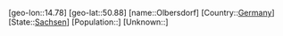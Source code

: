 ﻿---
location: [50.88,14.78]
type: City
tags:
- geo/City


SpocWebEntityId: 33085
isDeleted: false
confidential: public

---
[geo-lon::14.78]
[geo-lat::50.88]
[name::Olbersdorf]
[Country::[Germany](geo/Continent/Europe/Germany.md)]
[State::[Sachsen](geo/Continent/Europe/Germany/Sachsen.md)]
[Population::]
[Unknown::]

